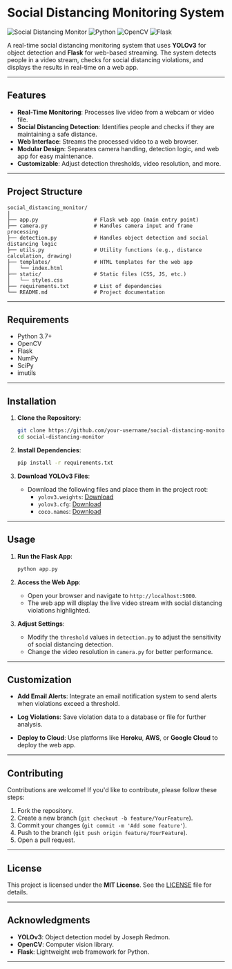 
# Social Distancing Monitoring System

![Social Distancing Monitor](https://img.shields.io/badge/Status-Active-brightgreen)
![Python](https://img.shields.io/badge/Python-3.7%2B-blue)
![OpenCV](https://img.shields.io/badge/OpenCV-4.5%2B-orange)
![Flask](https://img.shields.io/badge/Flask-2.0%2B-lightgrey)

A real-time social distancing monitoring system that uses **YOLOv3** for object detection and **Flask** for web-based streaming. The system detects people in a video stream, checks for social distancing violations, and displays the results in real-time on a web app.

---

## Features

- **Real-Time Monitoring**: Processes live video from a webcam or video file.
- **Social Distancing Detection**: Identifies people and checks if they are maintaining a safe distance.
- **Web Interface**: Streams the processed video to a web browser.
- **Modular Design**: Separates camera handling, detection logic, and web app for easy maintenance.
- **Customizable**: Adjust detection thresholds, video resolution, and more.

---

## Project Structure

```
social_distancing_monitor/
│
├── app.py                  # Flask web app (main entry point)
├── camera.py               # Handles camera input and frame processing
├── detection.py            # Handles object detection and social distancing logic
├── utils.py                # Utility functions (e.g., distance calculation, drawing)
├── templates/              # HTML templates for the web app
│   └── index.html
├── static/                 # Static files (CSS, JS, etc.)
│   └── styles.css
├── requirements.txt        # List of dependencies
└── README.md               # Project documentation
```

---

## Requirements

- Python 3.7+
- OpenCV
- Flask
- NumPy
- SciPy
- imutils

---

## Installation

1. **Clone the Repository**:
   ```bash
   git clone https://github.com/your-username/social-distancing-monitor.git
   cd social-distancing-monitor
   ```

2. **Install Dependencies**:
   ```bash
   pip install -r requirements.txt
   ```

3. **Download YOLOv3 Files**:
   - Download the following files and place them in the project root:
     - `yolov3.weights`: [Download](https://pjreddie.com/files/yolov3.weights)
     - `yolov3.cfg`: [Download](https://github.com/pjreddie/darknet/blob/master/cfg/yolov3.cfg)
     - `coco.names`: [Download](https://github.com/pjreddie/darknet/blob/master/data/coco.names)

---

## Usage

1. **Run the Flask App**:
   ```bash
   python app.py
   ```

2. **Access the Web App**:
   - Open your browser and navigate to `http://localhost:5000`.
   - The web app will display the live video stream with social distancing violations highlighted.

3. **Adjust Settings**:
   - Modify the `threshold` values in `detection.py` to adjust the sensitivity of social distancing detection.
   - Change the video resolution in `camera.py` for better performance.

---

## Customization

- **Add Email Alerts**:
  Integrate an email notification system to send alerts when violations exceed a threshold.

- **Log Violations**:
  Save violation data to a database or file for further analysis.

- **Deploy to Cloud**:
  Use platforms like **Heroku**, **AWS**, or **Google Cloud** to deploy the web app.

---

## Contributing

Contributions are welcome! If you'd like to contribute, please follow these steps:

1. Fork the repository.
2. Create a new branch (`git checkout -b feature/YourFeature`).
3. Commit your changes (`git commit -m 'Add some feature'`).
4. Push to the branch (`git push origin feature/YourFeature`).
5. Open a pull request.

---

## License

This project is licensed under the **MIT License**. See the [LICENSE](LICENSE) file for details.

---

## Acknowledgments

- **YOLOv3**: Object detection model by Joseph Redmon.
- **OpenCV**: Computer vision library.
- **Flask**: Lightweight web framework for Python.

---

